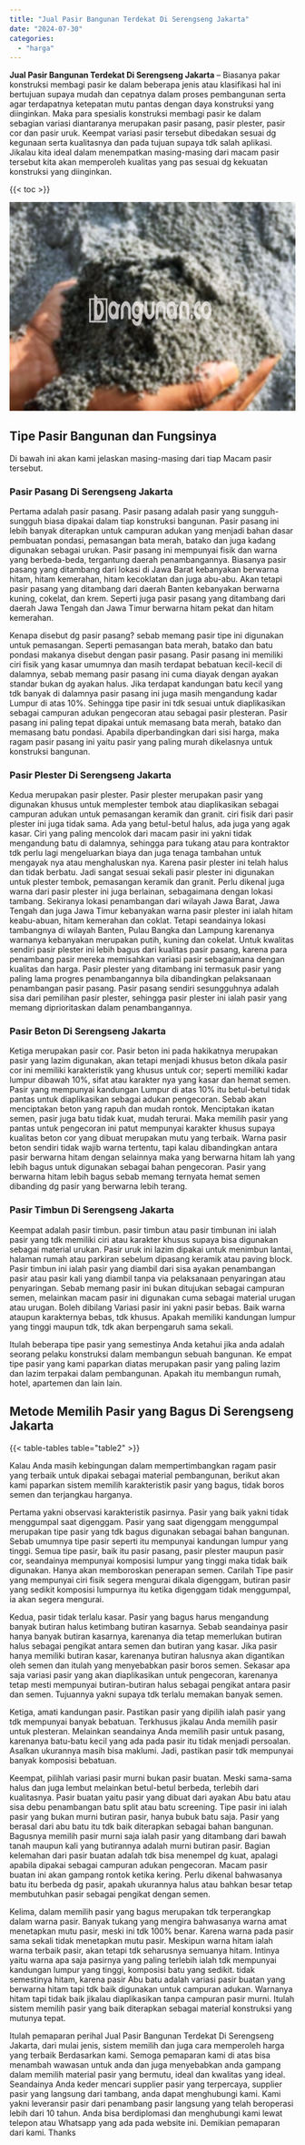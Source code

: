```yaml
---
title: "Jual Pasir Bangunan Terdekat Di Serengseng Jakarta"
date: "2024-07-30"
categories: 
  - "harga"
---
```


**Jual Pasir Bangunan Terdekat Di Serengseng Jakarta** – Biasanya pakar konstruksi membagi pasir ke dalam beberapa jenis atau klasifikasi hal ini bertujuan supaya mudah dan cepatnya dalam proses pembangunan serta agar terdapatnya ketepatan mutu pantas dengan daya konstruksi yang diinginkan. Maka para spesialis konstruksi membagi pasir ke dalam sebagian variasi diantaranya merupakan pasir pasang, pasir plester, pasir cor dan pasir uruk. Keempat variasi pasir tersebut dibedakan sesuai dg kegunaan serta kualitasnya dan pada tujuan supaya tdk salah aplikasi. Jikalau kita ideal dalam menempatkan masing-masing dari macam pasir tersebut kita akan memperoleh kualitas yang pas sesuai dg kekuatan konstruksi yang diinginkan.

{{< toc >}}

![Jual Pasir Bangunan Terdekat Di Serengseng Jakarta](/images/jual-pasir-bangunan-74.png)

## Tipe Pasir Bangunan dan Fungsinya

Di bawah ini akan kami jelaskan masing-masing dari tiap Macam pasir tersebut.

### Pasir Pasang Di Serengseng Jakarta

Pertama adalah pasir pasang. Pasir pasang adalah pasir yang sungguh-sungguh biasa dipakai dalam tiap konstruksi bangunan. Pasir pasang ini lebih banyak diterapkan untuk campuran adukan yang menjadi bahan dasar pembuatan pondasi, pemasangan bata merah, batako dan juga kadang digunakan sebagai urukan. Pasir pasang ini mempunyai fisik dan warna yang berbeda-beda, tergantung daerah penambangannya. Biasanya pasir pasang yang ditambang dari lokasi di Jawa Barat kebanyakan berwarna hitam, hitam kemerahan, hitam kecoklatan dan juga abu-abu. Akan tetapi pasir pasang yang ditambang dari daerah Banten kebanyakan berwarna kuning, cokelat, dan krem. Seperti juga pasir pasang yang ditambang dari daerah Jawa Tengah dan Jawa Timur berwarna hitam pekat dan hitam kemerahan.

Kenapa disebut dg pasir pasang? sebab memang pasir tipe ini digunakan untuk pemasangan. Seperti pemasangan bata merah, batako dan batu pondasi makanya disebut dengan pasir pasang. Pasir pasang ini memiliki ciri fisik yang kasar umumnya dan masih terdapat bebatuan kecil-kecil di dalamnya, sebab memang pasir pasang ini cuma diayak dengan ayakan standar bukan dg ayakan halus. Jika terdapat kandungan batu kecil yang tdk banyak di dalamnya pasir pasang ini juga masih mengandung kadar Lumpur di atas 10%. Sehingga tipe pasir ini tdk sesuai untuk diaplikasikan sebagai campuran adukan pengecoran atau sebagai pasir plesteran. Pasir pasang ini paling tepat dipakai untuk memasang bata merah, batako dan memasang batu pondasi. Apabila diperbandingkan dari sisi harga, maka ragam pasir pasang ini yaitu pasir yang paling murah dikelasnya untuk konstruksi bangunan.

### Pasir Plester Di Serengseng Jakarta

Kedua merupakan pasir plester. Pasir plester merupakan pasir yang digunakan khusus untuk memplester tembok atau diaplikasikan sebagai campuran adukan untuk pemasangan keramik dan granit. ciri fisik dari pasir plester ini juga tidak sama. Ada yang betul-betul halus, ada juga yang agak kasar. Ciri yang paling mencolok dari macam pasir ini yakni tidak mengandung batu di dalamnya, sehingga para tukang atau para kontraktor tdk perlu lagi mengeluarkan biaya dan juga tenaga tambahan untuk mengayak nya atau menghaluskan nya. Karena pasir plester ini telah halus dan tidak berbatu. Jadi sangat sesuai sekali pasir plester ini digunakan untuk plester tembok, pemasangan keramik dan granit. Perlu dikenal juga warna dari pasir plester ini juga berlainan, sebagaimana dengan lokasi tambang. Sekiranya lokasi penambangan dari wilayah Jawa Barat, Jawa Tengah dan juga Jawa Timur kebanyakan warna pasir plester ini ialah hitam keabu-abuan, hitam kemerahan dan coklat. Tetapi seandainya lokasi tambangnya di wilayah Banten, Pulau Bangka dan Lampung karenanya warnanya kebanyakan merupakan putih, kuning dan cokelat. Untuk kwalitas sendiri pasir plester ini lebih bagus dari kualitas pasir pasang, karena para penambang pasir mereka memisahkan variasi pasir sebagaimana dengan kualitas dan harga. Pasir plester yang ditambang ini termasuk pasir yang paling lama progres penambangannya bila dibandingkan pelaksanaan penambangan pasir pasang. Pasir pasang sendiri sesungguhnya adalah sisa dari pemilihan pasir plester, sehingga pasir plester ini ialah pasir yang memang diprioritaskan dalam penambangannya.

### Pasir Beton Di Serengseng Jakarta

Ketiga merupakan pasir cor. Pasir beton ini pada hakikatnya merupakan pasir yang lazim digunakan, akan tetapi menjadi khusus beton dikala pasir cor ini memiliki karakteristik yang khusus untuk cor; seperti memiliki kadar lumpur dibawah 10%, sifat atau karakter nya yang kasar dan hemat semen. Pasir yang mempunyai kandungan Lumpur di atas 10% itu betul-betul tidak pantas untuk diaplikasikan sebagai adukan pengecoran. Sebab akan menciptakan beton yang rapuh dan mudah rontok. Menciptakan ikatan semen, pasir juga batu tidak kuat, mudah terurai. Maka memilih pasir yang pantas untuk pengecoran ini patut mempunyai karakter khusus supaya kualitas beton cor yang dibuat merupakan mutu yang terbaik. Warna pasir beton sendiri tidak wajib warna tertentu, tapi kalau dibandingkan antara pasir berwarna hitam dengan selainnya maka yang berwarna hitam lah yang lebih bagus untuk digunakan sebagai bahan pengecoran. Pasir yang berwarna hitam lebih bagus sebab memang ternyata hemat semen dibanding dg pasir yang berwarna lebih terang.

### Pasir Timbun Di Serengseng Jakarta

Keempat adalah pasir timbun. pasir timbun atau pasir timbunan ini ialah pasir yang tdk memiliki ciri atau karakter khusus supaya bisa digunakan sebagai material urukan. Pasir uruk ini lazim dipakai untuk menimbun lantai, halaman rumah atau parkiran sebelum dipasang keramik atau paving block. Pasir timbun ini ialah pasir yang diambil dari sisa ayakan penambangan pasir atau pasir kali yang diambil tanpa via pelaksanaan penyaringan atau penyaringan. Sebab memang pasir ini bukan ditujukan sebagai campuran semen, melainkan macam pasir ini digunakan cuma sebagai material urugan atau urugan. Boleh dibilang Variasi pasir ini yakni pasir bebas. Baik warna ataupun karakternya bebas, tdk khusus. Apakah memiliki kandungan lumpur yang tinggi maupun tdk, tdk akan berpengaruh sama sekali.

Itulah beberapa tipe pasir yang semestinya Anda ketahui jika anda adalah seorang pelaku konstruksi dalam membangun sebuah bangunan. Ke empat tipe pasir yang kami paparkan diatas merupakan pasir yang paling lazim dan lazim terpakai dalam pembangunan. Apakah itu membangun rumah, hotel, apartemen dan lain lain.

## Metode Memilih Pasir yang Bagus Di Serengseng Jakarta

{{< table-tables table="table2" >}}

Kalau Anda masih kebingungan dalam mempertimbangkan ragam pasir yang terbaik untuk dipakai sebagai material pembangunan, berikut akan kami paparkan sistem memilih karakteristik pasir yang bagus, tidak boros semen dan terjangkau harganya.

Pertama yakni observasi karakteristik pasirnya. Pasir yang baik yakni tidak menggumpal saat digenggam. Pasir yang saat digenggam menggumpal merupakan tipe pasir yang tdk bagus digunakan sebagai bahan bangunan. Sebab umumnya tipe pasir seperti itu mempunyai kandungan lumpur yang tinggi. Semua tipe pasir, baik itu pasir pasang, pasir plester maupun pasir cor, seandainya mempunyai komposisi lumpur yang tinggi maka tidak baik digunakan. Hanya akan memboroskan penerapan semen. Carilah Tipe pasir yang mempunyai ciri fisik segera mengurai dikala digenggam, butiran pasir yang sedikit komposisi lumpurnya itu ketika digenggam tidak menggumpal, ia akan segera mengurai.

Kedua, pasir tidak terlalu kasar. Pasir yang bagus harus mengandung banyak butiran halus ketimbang butiran kasarnya. Sebab seandainya pasir hanya banyak butiran kasarnya, karenanya dia tetap memerlukan butiran halus sebagai pengikat antara semen dan butiran yang kasar. Jika pasir hanya memiliki butiran kasar, karenanya butiran halusnya akan digantikan oleh semen dan itulah yang menyebabkan pasir boros semen. Sekasar apa saja variasi pasir yang akan diaplikasikan untuk pengecoran, karenanya tetap mesti mempunyai butiran-butiran halus sebagai pengikat antara pasir dan semen. Tujuannya yakni supaya tdk terlalu memakan banyak semen.

Ketiga, amati kandungan pasir. Pastikan pasir yang dipilih ialah pasir yang tdk mempunyai banyak bebatuan. Terkhusus jikalau Anda memilih pasir untuk plesteran. Melainkan seandainya Anda memilih pasir untuk pasang, karenanya batu-batu kecil yang ada pada pasir itu tidak menjadi persoalan. Asalkan ukurannya masih bisa maklumi. Jadi, pastikan pasir tdk mempunyai banyak komposisi bebatuan.

Keempat, pilihlah variasi pasir murni bukan pasir buatan. Meski sama-sama halus dan juga lembut melainkan betul-betul berbeda, terlebih dari kualitasnya. Pasir buatan yaitu pasir yang dibuat dari ayakan Abu batu atau sisa debu penambangan batu split atau batu screening. Tipe pasir ini ialah pasir yang bukan murni butiran pasir, hanya bubuk batu saja. Pasir yang berasal dari abu batu itu tdk baik diterapkan sebagai bahan bangunan. Bagusnya memilih pasir murni saja ialah pasir yang ditambang dari bawah tanah maupun kali yang butirannya adalah murni butiran pasir. Bagian kelemahan dari pasir buatan adalah tdk bisa menempel dg kuat, apalagi apabila dipakai sebagai campuran adukan pengecoran. Macam pasir buatan ini akan gampang rontok ketika kering. Perlu dikenal bahwasanya batu itu berbeda dg pasir, apakah ukurannya halus atau bahkan besar tetap membutuhkan pasir sebagai pengikat dengan semen.

Kelima, dalam memilih pasir yang bagus merupakan tdk terperangkap dalam warna pasir. Banyak tukang yang mengira bahwasanya warna amat menetapkan mutu pasir, meski ini tdk 100% benar. Karena warna pada pasir sama sekali tidak menetapkan mutu pasir. Meskipun warna hitam ialah warna terbaik pasir, akan tetapi tdk seharusnya semuanya hitam. Intinya yaitu warna apa saja pasirnya yang paling terlebih ialah tdk mempunyai kandungan lumpur yang tinggi, komposisi batu yang sedikit. tidak semestinya hitam, karena pasir Abu batu adalah variasi pasir buatan yang berwarna hitam tapi tdk baik digunakan untuk campuran adukan. Warnanya hitam tapi tidak baik jikalau diaplikasikan tanpa campuran pasir murni. Itulah sistem memilih pasir yang baik diterapkan sebagai material konstruksi yang mutunya tepat.

Itulah pemaparan perihal Jual Pasir Bangunan Terdekat Di Serengseng Jakarta, dari mulai jenis, sistem memilih dan juga cara memperoleh harga yang terbaik Berdasarkan kami. Semoga pemaparan kami di atas bisa menambah wawasan untuk anda dan juga menyebabkan anda gampang dalam memilih material pasir yang bermutu, ideal dan kwalitas yang ideal. Seandainya Anda keder mencari supplier pasir yang terpercaya, supplier pasir yang langsung dari tambang, anda dapat menghubungi kami. Kami yakni leveransir pasir dari penambang pasir langsung yang telah beroperasi lebih dari 10 tahun. Anda bisa berdiplomasi dan menghubungi kami lewat telepon atau Whatsapp yang ada pada website ini. Demikian pemaparan dari kami. Thanks
